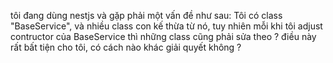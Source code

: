 
tôi đang dùng nestjs và gặp phải một vấn đề như sau: Tôi có class "BaseService", và nhiều class con kế thừa từ nó, tuy nhiên mỗi khi tôi adjust contructor của BaseService thì những class cũng phải sửa theo ? điều này rất bất tiện cho tôi, có cách nào khác giải quyết không ?